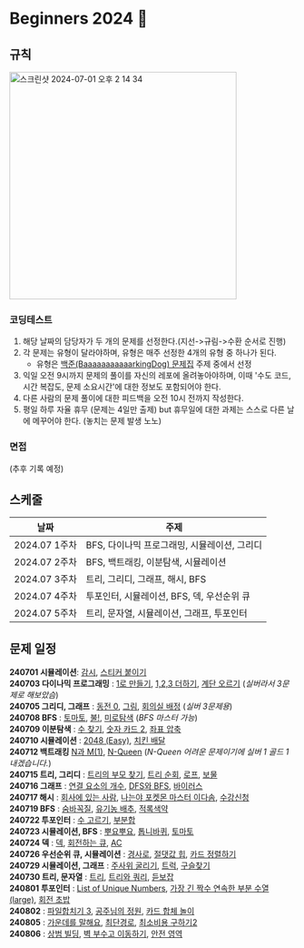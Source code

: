 # Beginners 2024 🚀

## 규칙
<img width="400" alt="스크린샷 2024-07-01 오후 2 14 34" src="https://github.com/wanted-preonboarding-android-gyurim/android-preonboarding-Archive/assets/31344894/d588711a-28e4-44d2-8ca3-dd871c355909">

### 코딩테스트
1. 해당 날짜의 담당자가 두 개의 문제를 선정한다.(지선->규림->수환 순서로 진행)
2. 각 문제는 유형이 달라야하며, 유형은 매주 선정한 4개의 유형 중 하나가 된다.
   - 유형은 [백준(BaaaaaaaaaaarkingDog) 문제집](https://www.acmicpc.net/workbook/top) 주제 중에서 선정
3. 익일 오전 9시까지 문제의 풀이를 자신의 레포에 올려놓아야하며, 이때 '수도 코드, 시간 복잡도, 문제 소요시간'에 대한 정보도 포함되어야 한다.
4. 다른 사람의 문제 풀이에 대한 피드백을 오전 10시 전까지 작성한다.
5. 평일 하루 자율 휴무 (문제는 4일만 출제) but 휴무일에 대한 과제는 스스로 다른 날에 메꾸어야 한다. (놓치는 문제 발생 노노) 

### 면접
(추후 기록 예정)

## 스케줄
|날짜|주제|
|--|--|
|2024.07 1주차|BFS, 다이나믹 프로그래밍, 시뮬레이션, 그리디|
|2024.07 2주차|BFS, 백트래킹, 이분탐색, 시뮬레이션|
|2024.07 3주차|트리, 그리디, 그래프, 해시, BFS|
|2024.07 4주차|투포인터, 시뮬레이션, BFS, 덱, 우선순위 큐|
|2024.07 5주차|트리, 문자열, 시뮬레이션, 그래프, 투포인터|

## 문제 일정
**240701 시뮬레이션**: [감시](https://www.acmicpc.net/problem/15683), [스티커 붙이기](https://www.acmicpc.net/problem/18808)   
**240703 다이나믹 프로그래밍** : [1로 만들기](https://www.acmicpc.net/problem/1463),  [1,2,3 더하기](https://www.acmicpc.net/problem/9095), [계단 오르기](https://www.acmicpc.net/problem/2579) (*실버라서 3문제로 해보았슴*)  
**240705 그리디, 그래프** : [동전 0](https://www.acmicpc.net/problem/11047), [그림](https://www.acmicpc.net/problem/1926), [회의실 배정](https://www.acmicpc.net/problem/1931) (*실버 3문제용*)  
**240708 BFS** : [토마토](https://www.acmicpc.net/problem/7576), [불!](https://www.acmicpc.net/problem/4179), [미로탐색](https://www.acmicpc.net/problem/2178) (*BFS 마스터 가능*)   
**240709 이분탐색** : [수 찾기](https://www.acmicpc.net/problem/1920), [숫자 카드 2](https://www.acmicpc.net/problem/10816), [좌표 압축](https://www.acmicpc.net/problem/18870)   
**240710 시뮬레이션** : [2048 (Easy)](https://www.acmicpc.net/problem/12100), [치킨 배달](https://www.acmicpc.net/problem/15686)   
**240712 백트래킹** [N과 M(1)](https://www.acmicpc.net/problem/15649), [N-Queen](https://www.acmicpc.net/problem/9663) (*N-Queen 어려운 문제이기에 실버 1 골드 1 내겠습니다.*)   
**240715 트리, 그리디** : [트리의 부모 찾기](https://www.acmicpc.net/problem/11725), [트리 순회](https://www.acmicpc.net/problem/1991), [로프](https://www.acmicpc.net/problem/2217), [보물](https://www.acmicpc.net/problem/1026)    
**240716 그래프** : [연결 요소의 개수](https://www.acmicpc.net/problem/11724), [DFS와 BFS](https://www.acmicpc.net/problem/1260), [바이러스](https://www.acmicpc.net/problem/2606)      
**240717 해시** : [회사에 있는 사람](https://www.acmicpc.net/problem/7785), [나는야 포켓몬 마스터 이다솜](https://www.acmicpc.net/problem/1620), [수강신청](https://www.acmicpc.net/problem/13414)  
**240719 BFS** : [숨바꼭질](https://www.acmicpc.net/problem/1697), [유기농 배추](https://www.acmicpc.net/problem/1012), [적록색약](https://www.acmicpc.net/problem/10026)   
**240722 투포인터** : [수 고르기](https://www.acmicpc.net/problem/2230), [부분합](https://www.acmicpc.net/problem/1806)  
**240723 시뮬레이션, BFS** : [뿌요뿌요](https://www.acmicpc.net/problem/11559), [톱니바퀴](https://www.acmicpc.net/problem/14891), [토마토](https://www.acmicpc.net/problem/7569)      
**240724 덱** : [덱](https://www.acmicpc.net/problem/10866), [회전하는 큐](https://www.acmicpc.net/problem/1021), [AC](https://www.acmicpc.net/problem/5430)             
**240726 우선순위 큐, 시뮬레이션** : [경사로](https://www.acmicpc.net/problem/14890), [절댓값 힙](https://www.acmicpc.net/problem/11286), [카드 정렬하기](https://www.acmicpc.net/problem/1715)    
**240729 시뮬레이션, 그래프** : [주사위 굴리기](https://www.acmicpc.net/problem/14499), [트럭](https://www.acmicpc.net/problem/13335), [구슬찾기](https://www.acmicpc.net/problem/2617)     
**240730 트리, 문자열** : [트리](https://www.acmicpc.net/problem/4803), [트리와 쿼리](https://www.acmicpc.net/problem/15681), [듣보잡](https://www.acmicpc.net/problem/1764)   
**240801 투포인터** : [List of Unique Numbers](https://www.acmicpc.net/problem/13144), [가장 긴 짝수 연속한 부분 수열 (large)](https://www.acmicpc.net/problem/22862), [회전 초밥](https://www.acmicpc.net/problem/2531)          
**240802** : [파일합치기 3](https://www.acmicpc.net/problem/13975), [공주님의 정원](https://www.acmicpc.net/problem/2457), [카드 합체 놀이](https://www.acmicpc.net/problem/15903)  
**240805** : [가운데를 말해요](https://www.acmicpc.net/problem/1655), [최단경로](https://www.acmicpc.net/problem/1753), [최소비용 구하기2](https://www.acmicpc.net/problem/11779)      
**240806** : [상범 빌딩](https://www.acmicpc.net/problem/6593), [벽 부수고 이동하기](https://www.acmicpc.net/problem/2206), [안전 영역](https://www.acmicpc.net/problem/2468)         
